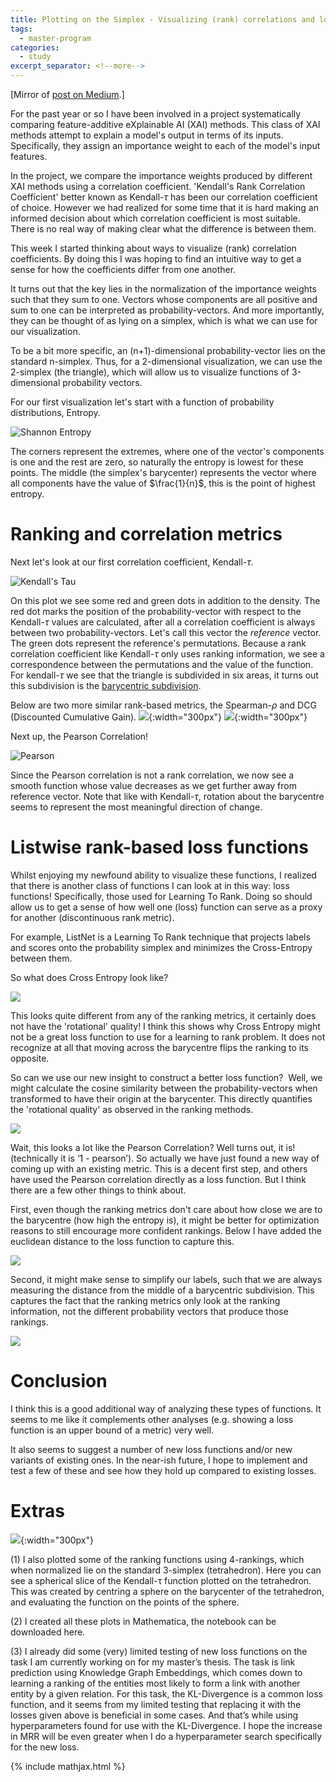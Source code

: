 ```yaml
---
title: Plotting on the Simplex - Visualizing (rank) correlations and losses.
tags:
  - master-program
categories:
  - study
excerpt_separator: <!--more-->
---
```


[Mirror of [post on Medium](https://sfschouten.medium.com/plotting-on-the-simplex-visualizing-rank-correlations-and-losses-182dd781f531).]

For the past year or so I have been involved in a project systematically comparing feature-additive eXplainable AI (XAI) methods. This class of XAI methods attempt to explain a model's output in terms of its inputs. Specifically, they assign an importance weight to each of the model's input features.
<!--more-->
In the project, we compare the importance weights produced by different XAI methods using a correlation coefficient. 'Kendall's Rank Correlation Coefficient' better known as Kendall-$\tau$ has been our correlation coefficient of choice. 
However we had realized for some time that it is hard making an informed decision about which correlation coefficient is most suitable. There is no real way of making clear what the difference is between them.

This week I started thinking about ways to visualize (rank) correlation coefficients. By doing this I was hoping to find an intuitive way to get a sense for how the coefficients differ from one another.

It turns out that the key lies in the normalization of the importance weights such that they sum to one. Vectors whose components are all positive and sum to one can be interpreted as probability-vectors. And more importantly, they can be thought of as lying on a simplex, which is what we can use for our visualization.

To be a bit more specific, an (n+1)-dimensional probability-vector lies on the standard n-simplex. Thus, for a 2-dimensional visualization, we can use the 2-simplex (the triangle), which will allow us to visualize functions of 3-dimensional probability vectors.

For our first visualization let's start with a function of probability distributions, Entropy.

![Shannon Entropy](/assets/images/2021-05-15-visualisation/shannon_entropy.png)

The corners represent the extremes, where one of the vector's components is one and the rest are zero, so naturally the entropy is lowest for these points.
The middle (the simplex's barycenter) represents the vector where all components have the value of $\frac{1}{n}$, this is the point of highest entropy.

# Ranking and correlation metrics

Next let's look at our first correlation coefficient, Kendall-$\tau$.

![Kendall's Tau](/assets/images/2021-05-15-visualisation/kendall_tau.png)

On this plot we see some red and green dots in addition to the density. The red dot marks the position of the probability-vector with respect to the Kendall-$\tau$ values are calculated, after all a correlation coefficient is always between two probability-vectors. Let's call this vector the *reference* vector.
The green dots represent the reference's permutations. Because a rank correlation coefficient like Kendall-$\tau$ only uses ranking information, we see a correspondence between the permutations and the value of the function.
For kendall-$\tau$ we see that the triangle is subdivided in six areas, it turns out this subdivision is the [barycentric subdivision](https://en.wikipedia.org/wiki/Barycentric_subdivision). 

Below are two more similar rank-based metrics, the Spearman-$\rho$ and DCG (Discounted Cumulative Gain).
![](/assets/images/2021-05-15-visualisation/spearman_rho.png){:width="300px"}
![](/assets/images/2021-05-15-visualisation/dcg.png){:width="300px"}

Next up, the Pearson Correlation!

![Pearson](/assets/images/2021-05-15-visualisation/pearson.png)

Since the Pearson correlation is not a rank correlation, we now see a smooth function whose value decreases as we get further away from reference vector. 
Note that like with Kendall-$\tau$, rotation about the barycentre seems to represent the most meaningful direction of change.

# Listwise rank-based loss functions
Whilst enjoying my newfound ability to visualize these functions, I realized that there is another class of functions I can look at in this way: loss functions! Specifically, those used for Learning To Rank. Doing so should allow us to get a sense of how well one (loss) function can serve as a proxy for another (discontinuous rank metric).

For example, ListNet is a Learning To Rank technique that projects labels and scores onto the probability simplex and minimizes the Cross-Entropy between them.

So what does Cross Entropy look like?

![](/assets/images/2021-05-15-visualisation/cross_entropy.png)

This looks quite different from any of the ranking metrics, it certainly does not have the 'rotational' quality!
I think this shows why Cross Entropy might not be a great loss function to use for a learning to rank problem.
It does not recognize at all that moving across the barycentre flips the ranking to its opposite.

So can we use our new insight to construct a better loss function? 
Well, we might calculate the cosine similarity between the probability-vectors when transformed to have their origin at the barycenter. This directly quantifies the 'rotational quality' as observed in the ranking methods.

![](/assets/images/2021-05-15-visualisation/barycentric_cos.png)

Wait, this looks a lot like the Pearson Correlation? Well turns out, it is! (technically it is ‘1 - pearson’). So actually we have just found a new way of coming up with an existing metric. This is a decent first step, and others have used the Pearson correlation directly as a loss function. But I think there are a few other things to think about.

First, even though the ranking metrics don't care about how close we are to the barycentre (how high the entropy is), it might be better for optimization reasons to still encourage more confident rankings. Below I have added the euclidean distance to the loss function to capture this.

![](/assets/images/2021-05-15-visualisation/barycentric_proposed.png)

Second, it might make sense to simplify our labels, such that we are always measuring the distance from the middle of a barycentric subdivision. This captures the fact that the ranking metrics only look at the ranking information, not the different probability vectors that produce those rankings.

![](/assets/images/2021-05-15-visualisation/barycentric_proposed_2.png)

# Conclusion
I think this is a good additional way of analyzing these types of functions. It seems to me like it complements other analyses (e.g. showing a loss function is an upper bound of a metric) very well.

It also seems to suggest a number of new loss functions and/or new variants of existing ones. In the near-ish future, I hope to implement and test a few of these and see how they hold up compared to existing losses.

# Extras
![](/assets/images/2021-05-15-visualisation/4_ranking_kendall_tau.png){:width="300px"}

(1) I also plotted some of the ranking functions using 4-rankings, which when normalized lie on the standard 3-simplex (tetrahedron). Here you can see a spherical slice of the Kendall-τ function plotted on the tetrahedron. This was created by centring a sphere on the barycenter of the tetrahedron, and evaluating the function on the points of the sphere.

(2) I created all these plots in Mathematica, the notebook can be downloaded here.

(3) I already did some (very) limited testing of new loss functions on the task I am currently working on for my master’s thesis. The task is link prediction using Knowledge Graph Embeddings, which comes down to learning a ranking of the entities most likely to form a link with another entity by a given relation. For this task, the KL-Divergence is a common loss function, and it seems from my limited testing that replacing it with the losses given above is beneficial in some cases. And that’s while using hyperparameters found for use with the KL-Divergence. I hope the increase in MRR will be even greater when I do a hyperparameter search specifically for the new loss.


{% include mathjax.html %}
